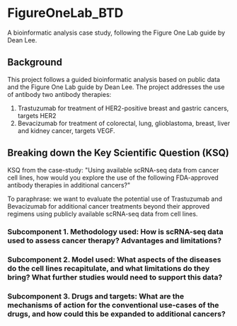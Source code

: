 # FigureOneLab_BTD
 A bioinformatic analysis case study, following the Figure One Lab guide by Dean Lee. 

## Background
This project follows a guided bioinformatic analysis based on public data and the Figure One Lab guide by Dean Lee. The project addresses the use of antibody two antibody therapies:
1. Trastuzumab for treatment of HER2-positive breast and gastric cancers, targets HER2
2. Bevacizumab for treatment of colorectal, lung, glioblastoma, breast, liver and kidney cancer, targets VEGF.

## Breaking down the Key Scientific Question (KSQ)
KSQ from the case-study: "Using available scRNA-seq data from cancer cell lines, how would you explore the use of the following FDA-approved antibody therapies in additional cancers?" 

To paraphrase: we want to evaluate the potential use of Trastuzumab and Bevacizumab for additional cancer treatments beyond their approved regimens using publicly available scRNA-seq data from cell lines.

### Subcomponent 1. Methodology used: How is scRNA-seq data used to assess cancer therapy? Advantages and limitations?

### Subcomponent 2. Model used: What aspects of the diseases do the cell lines recapitulate, and what limitations do they bring? What further studies would need to support this data?

### Subcomponent 3. Drugs and targets: What are the mechanisms of action for the conventional use-cases of the drugs, and how could this be expanded to additional cancers?
